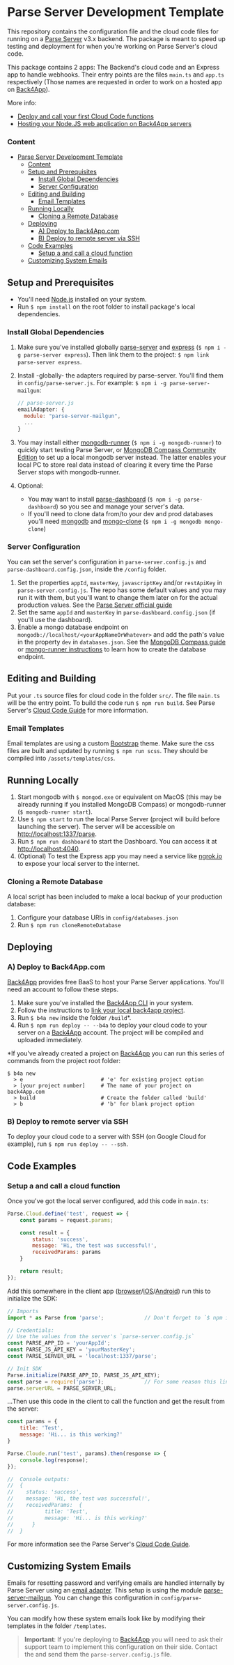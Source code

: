 # Parse Server Development Template #

This repository contains the configuration file and the cloud code files for running on a [Parse Server](https://docs.parseplatform.org/parse-server/guide/) v3.x backend.
The package is meant to speed up testing and deployment for when you're working on Parse Server's cloud code.

This package contains 2 apps: The Backend's cloud code and an Express app to handle webhooks. Their entry points are the files `main.ts` and `app.ts` respectively (Those names are requested in order to work on a hosted app on [Back4App](https://back4app.com)).

More info:

* [Deploy and call your first Cloud Code functions](https://www.back4app.com/docs/platform/get-started/cloud-functions)
* [Hosting your Node.JS web application on Back4App servers](https://www.back4app.com/docs/node-js-web-server)

### Content ###
- [Parse Server Development Template](#parse-server-development-template)
    - [Content](#content)
  - [Setup and Prerequisites](#setup-and-prerequisites)
    - [Install Global Dependencies](#install-global-dependencies)
    - [Server Configuration](#server-configuration)
  - [Editing and Building](#editing-and-building)
    - [Email Templates](#email-templates)
  - [Running Locally](#running-locally)
    - [Cloning a Remote Database](#cloning-a-remote-database)
  - [Deploying](#deploying)
    - [A) Deploy to Back4App.com](#a-deploy-to-back4appcom)
    - [B) Deploy to remote server via SSH](#b-deploy-to-remote-server-via-ssh)
  - [Code Examples](#code-examples)
    - [Setup a and call a cloud function](#setup-a-and-call-a-cloud-function)
  - [Customizing System Emails](#customizing-system-emails)

## Setup and Prerequisites  ##

* You'll need [Node.js](https://nodejs.org) installed on your system.
* Run `$ npm install` on the root folder to install package's local dependencies.

### Install Global Dependencies ###

1. Make sure you've installed globally [parse-server](https://www.npmjs.com/package/parse-server) and [express](https://www.npmjs.com/package/express) (`$ npm i -g parse-server express`). Then link them to the project: `$ npm link parse-server express`.
2. Install -globally- the adapters required by parse-server. You'll find them in `config/parse-server.js`. For example: `$ npm i -g parse-server-mailgun`:

    ```js
    // parse-server.js
    emailAdapter: {
      module: "parse-server-mailgun",
      ...
    }
    ```

3. You may install either [mongodb-runner](https://www.npmjs.com/package/mongodb-runner) (`$ npm i -g mongodb-runner`) to quickly start testing Parse Server, or [MongoDB Compass Community Edition](https://docs.mongodb.com/manual/tutorial/install-mongodb-on-windows/) to set up a local mongodb server instead. The latter enables your local PC to store real data instead of clearing it every time the Parse Server stops with mongodb-runner.
4. Optional:
   * You may want to install [parse-dashboard](https://www.npmjs.com/package/parse-dashboard) (`$ npm i -g parse-dashboard`) so you see and manage your server's data.
   * If you'll need to clone data from/to your dev and prod databases you'll need [mongodb](https://www.npmjs.com/package/mongodb) and [mongo-clone](https://www.npmjs.com/package/mongo-clone) (`$ npm i -g mongodb mongo-clone`)

### Server Configuration ###

You can set the server's configuration in `parse-server.config.js` and `parse-dashboard.config.json`, inside the `/config` folder.

1. Set the properties `appId`, `masterKey`, `javascriptKey` and/or `restApiKey` in `parse-server.config.js`. The repo has  some default values and you may run it with them, but you'll want to change them later on for the actual production values. See the [Parse Server official guide](https://docs.parseplatform.org/parse-server/guide/#usage)
2. Set the same `appId` and `masterKey` in `parse-dashboard.config.json` (if you'll use the dashboard).
3. Enable a mongo database endpoint on `mongodb://localhost/<yourAppNameOrWhatever>` and add the path's value in the property `dev` in `databases.json`. See the [MongoDB Compass guide](https://docs.mongodb.com/compass/master/databases/#create-a-database) or [mongo-runner instructions](https://www.npmjs.com/package/mongodb-runner) to learn how to create the database endpoint.



## Editing and Building ##

Put your `.ts` source files for cloud code in the folder `src/`. The file `main.ts` will be the entry point. To build the code run `$ npm run build`. See Parse Server's [Cloud Code Guide](https://docs.parseplatform.org/cloudcode/guide/) for more information.

### Email Templates ###
Email templates are using a custom [Bootstrap](https://getbootstrap.com/) theme. Make sure the css files are built and updated by running `$ npm run scss`. They should be compiled into `/assets/templates/css`.

## Running Locally ##

1. Start mongodb with `$ mongod.exe` or equivalent on MacOS (this may be already running if you installed MongoDB Compass) or mongodb-runner (`$ mongodb-runner start`).
2. Use `$ npm start` to run the local Parse Server (project will build before launching the server). The server will be accessible on [http://localhost:1337/parse](http://localhost:1337/parse).
3. Run `$ npm run dashboard` to start the Dashboard. You can access it at [http://localhost:4040](http://localhost:4040).
4. (Optional) To test the Express app you may need a service like [ngrok.io](http://ngrok.io) to expose your local server to the internet.

### Cloning a Remote Database ##
A local script has been included to make a local backup of your production database:

1. Configure your database URIs in `config/databases.json`
2. Run `$ npm run cloneRemoteDatabase`

## Deploying ##

### A) Deploy to Back4App.com ###
[Back4App](https://back4app.com) provides free BaaS to host your Parse Server applications. You'll need an account to follow these steps.

1. Make sure you've installed the [Back4App CLI](https://blog.back4app.com/2017/01/20/cli-parse-server/) in your system.
2. Follow the instructions to [link your local back4app project](https://www.back4app.com/docs/command-line-tool/connect-to-back4app).
3. Run `$ b4a new` inside the folder `/build`*.
4. Run `$ npm run deploy -- --b4a` to deploy your cloud code to your server on a [Back4App](https://back4app.com) account. The project will be compiled and uploaded immediately.

*If you've already created a project on [Back4App](https://back4app.com) you can run this series of commands from the project root folder:

```console
$ b4a new
  > e                         # 'e' for existing project option
  > [your project number]     # The name of your project on back4App.com
  > build                     # Create the folder called 'build'
  > b                         # 'b' for blank project option
```

### B) Deploy to remote server via SSH ###

To deploy your cloud code to a server with SSH (on Google Cloud for example), run `$ npm run deploy -- --ssh`.


## Code Examples ##

### Setup a and call a cloud function ###

Once you've got the local server configured, add this code in `main.ts`:

```js
Parse.Cloud.define('test', request => {
	const params = request.params;

	const result = {
		status: 'success',
		message: 'Hi, the test was successful!',
		receivedParams: params
	}

	return result;
});
```

Add this somewhere in the client app ([browser](https://docs.parseplatform.org/js/guide/)/[iOS](https://docs.parseplatform.org/ios/guide/)/[Android](https://docs.parseplatform.org/android/guide/)) run this to initialize the SDK:

```js
// Imports
import * as Parse from 'parse';				// Don't forget to `$ npm i parse` and `$ npm i -D @types/parse`

// Credentials:
// Use the values from the server's `parse-server.config.js`
const PARSE_APP_ID = 'yourAppId';
const PARSE_JS_API_KEY = 'yourMasterKey';
const PARSE_SERVER_URL = 'localhost:1337/parse';

// Init SDK
Parse.initialize(PARSE_APP_ID, PARSE_JS_API_KEY);
const parse = require('parse');				// For some reason this line is required
parse.serverURL = PARSE_SERVER_URL;
```

...Then use this code in the client to call the function and get the result from the server:

```js
const params = {
	title: 'Test',
	message: 'Hi... is this working?'
}

Parse.Cloude.run('test', params).then(response => {
	console.log(response);
});

//  Console outputs:
//  {
//    status: 'success',
//    message: 'Hi, the test was successful!',
//    receivedParams:  {
//			title: 'Test',
//			message: 'Hi... is this working?'
//		}
//  }
```

For more information see the Parse Server's [Cloud Code Guide](https://docs.parseplatform.org/cloudcode/guide/).


## Customizing System Emails ##
Emails for resetting password and verifying emails are handled internally by Parse Server using an [email adapter](https://docs.parseplatform.org/parse-server/guide/#welcome-emails-and-email-verification). This setup is using the module [parse-server-mailgun](https://www.npmjs.com/package/parse-server-mailgun). You can change this configuration in `config/parse-server.config.js`.

You can modify how these system emails look like by modifying their templates in the folder `/templates`.

>**Important**: If you're deploying to [Back4App](https://help.back4app.com/hc/en-us/articles/360028152251-How-can-I-use-my-own-verification-email-tool-MAILGUN-) you will need to ask their support team to implement this configuration on their side. Contact the and send them the `parse-server.config.js` file.